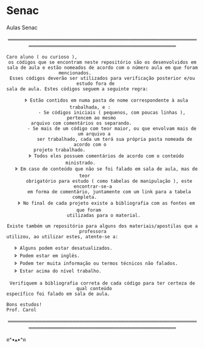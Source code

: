 # Senac
Aulas Senac

<div align="center"> 
    ═════════════════════════════════════════════════════════════════════════════════════════   
    
    Caro aluno ( ou curioso ),                                                              
    os códigos que se encontram neste repositório são os desenvolvidos em sala de aula e estão nomeados de acordo com o número aula em que foram mencionados.                    
    Esses códigos deverão ser utilizados para verificação posterior e/ou estudo fora de     
    sala de aula. Estes códigos seguem a seguinte regra:                                    
                                                                                            
       🢖 Estão contidos em numa pasta de nome correspondente à aula trabalhada, e :         
           - Se códigos iniciais ( pequenos, com poucas linhas ), pertencem ao mesmo        
             arquivo com comentários os separando.                                          
           - Se mais de um código com teor maior, ou que envolvam mais de um arquivo a      
             ser trabalhado, cada um terá sua própria pasta nomeada de acordo com o         
              projeto trabalhado.                                                           
       🢖 Todos eles possuem comentários de acordo com o conteúdo ministrado.                
       🢖 Em caso de conteúdo que não se foi falado em sala de aula, mas de teor             
         obrigatório para estudo ( como tabelas de manipulação ), este encontrar-se-a       
         em forma de comentário, juntamente com um link para a tabela completa.             
       🢖 No final de cada projeto existe a bibliografia com as fontes em que foram          
         utilizadas para o material.    
                                                                                            
    Existe também um repositório para alguns dos materiais/apostilas que a professora       
    utilizou, ao utilizar estes, atente-se a:                                               
                                                                                            
       🢖 Alguns podem estar desatualizados.                                                 
       🢖 Podem estar em inglês.                                                             
       🢖 Podem ter muita informação ou termos técnicos não falados.                         
       🢖 Estar acima do nível trabalho.                                                     
                                                                                            
    Verifiquem a bibliografia correta de cada código para ter certeza de qual conteúdo      
    específico foi falado em sala de aula.                                                  
                                                                                            
    Bons estudos!                                                                           
    Prof. Carol                                                                             
    
═════════════════════════════════════════════════════════════════════════════════════════     
</div>












ฅ^•ﻌ•^ฅ
